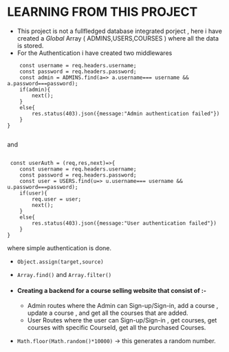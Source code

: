 # LEARNING FROM THIS PROJECT 

- This project is not a fullfledged database integrated porject , here i have created  a *Global* Array ( ADMINS,USERS,COURSES ) where all the data is stored.
- For the Authentication i have created two middlewares  
  
``` const adminAuth = (req,res,next)=>{
    const username = req.headers.username;
    const password = req.headers.password;
    const admin = ADMINS.find(a=> a.username=== username && a.password===password);
    if(admin){
        next();
    }
    else{
        res.status(403).json({message:"Admin authentication failed"})
    }
}
    
``` 

 and 

```

 const userAuth = (req,res,next)=>{
    const username = req.headers.username;
    const password = req.headers.password;
    const user = USERS.find(u=> u.username=== username && u.password===password);
    if(user){
        req.user = user;
        next();
    }
    else{
        res.status(403).json({message:"User authentication failed"})
    }
}

```
 where simple authentication is done. 
- `Object.assign(target,source)
  `
- `Array.find()` and `Array.filter()` 
- #### Creating a backend for a course selling website that consist of :-

   - Admin routes where the Admin can Sign-up/Sign-in, add a course , update a course , and get all the courses that are added.
   - User Routes where the user can Sign-up/Sign-in , get courses, get courses with specific CourseId, get all the purchased Courses.
  
- `Math.floor(Math.random()*10000)` → this generates a random number.  
  